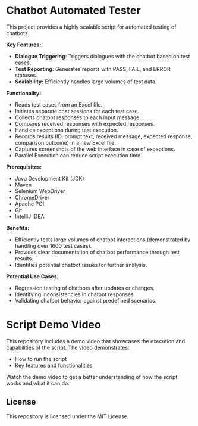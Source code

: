 # Chatbot Automated Tester
This project provides a highly scalable script for automated testing of chatbots.

**Key Features:**
* **Dialogue Triggering**: Triggers dialogues with the chatbot based on test cases.
* **Test Reporting**: Generates reports with PASS, FAIL, and ERROR statuses.
* **Scalability:** Efficiently handles large volumes of test data.

**Functionality:**
* Reads test cases from an Excel file.
* Initiates separate chat sessions for each test case.
* Collects chatbot responses to each input message.
* Compares received responses with expected responses.
* Handles exceptions during test execution.
* Records results (ID, prompt text, received message, expected response, comparison outcome) in a new Excel file.
* Captures screenshots of the web interface in case of exceptions.
* Parallel Execution can reduce script execution time.

**Prerequisites:**
* Java Development Kit (JDK)
* Maven
* Selenium WebDriver
* ChromeDriver
* Apache POI
* Git
* IntelliJ IDEA

**Benefits:**
* Efficiently tests large volumes of chatbot interactions (demonstrated by handling over 1600 test cases).
* Provides clear documentation of chatbot performance through test results.
* Identifies potential chatbot issues for further analysis.

**Potential Use Cases:**
* Regression testing of chatbots after updates or changes.
* Identifying inconsistencies in chatbot responses.
* Validating chatbot behavior against predefined scenarios.

# Script Demo Video

This repository includes a demo video that showcases the execution and capabilities of the script. The video demonstrates:

- How to run the script
- Key features and functionalities

Watch the demo video to get a better understanding of how the script works and what it can do.

## License
This repository is licensed under the MIT License.
